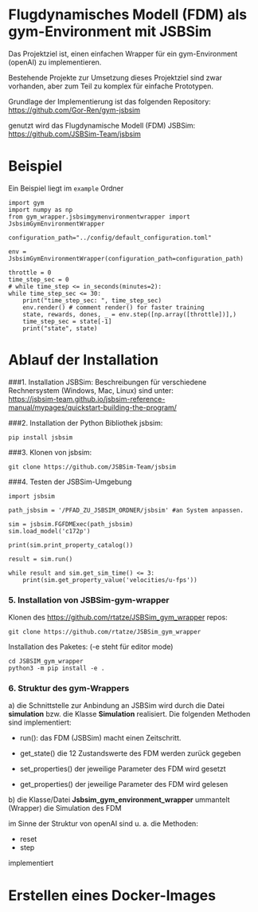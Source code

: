 # Flugdynamisches Modell (FDM) als gym-Environment mit JSBSim

Das Projektziel ist, einen einfachen Wrapper für ein gym-Environment (openAI) zu implementieren.

Bestehende Projekte zur Umsetzung dieses Projektziel sind zwar vorhanden, aber zum Teil zu komplex für einfache Prototypen.

Grundlage der Implementierung ist das folgenden Repository: https://github.com/Gor-Ren/gym-jsbsim

genutzt wird das Flugdynamische Modell (FDM) JSBSim: https://github.com/JSBSim-Team/jsbsim

# Beispiel
Ein Beispiel liegt im `example` Ordner
```
import gym
import numpy as np
from gym_wrapper.jsbsimgymenvironmentwrapper import JsbsimGymEnvironmentWrapper

configuration_path="../config/default_configuration.toml"

env = JsbsimGymEnvironmentWrapper(configuration_path=configuration_path)

throttle = 0
time_step_sec = 0
# while time_step <= in_seconds(minutes=2):
while time_step_sec <= 30:
    print("time_step_sec: ", time_step_sec)
    env.render() # comment render() for faster training
    state, rewards, dones, _ = env.step([np.array([throttle])],)
    time_step_sec = state[-1]
    print("state", state)
```
# Ablauf der Installation
###1. Installation JSBSim:
Beschreibungen für verschiedene Rechnersystem (Windows, Mac, Linux) sind unter:<br>
   https://jsbsim-team.github.io/jsbsim-reference-manual/mypages/quickstart-building-the-program/
   
###2. Installation der Python Bibliothek jsbsim:

```
pip install jsbsim
```

###3. Klonen von jsbsim: 
```
git clone https://github.com/JSBSim-Team/jsbsim
```

###4. Testen der JSBSim-Umgebung
```
import jsbsim

path_jsbsim = '/PFAD_ZU_JSBSIM_ORDNER/jsbsim' #an System anpassen.

sim = jsbsim.FGFDMExec(path_jsbsim)
sim.load_model('c172p')

print(sim.print_property_catalog())

result = sim.run()

while result and sim.get_sim_time() <= 3:
    print(sim.get_property_value('velocities/u-fps'))
```
### 5. Installation von JSBSim-gym-wrapper
Klonen des https://github.com/rtatze/JSBSim_gym_wrapper repos:

```
git clone https://github.com/rtatze/JSBSim_gym_wrapper
```
Installation des Paketes: (-e steht für editor mode)
```
cd JSBSIM_gym_wrapper
python3 -m pip install -e .
```

### 6. Struktur des gym-Wrappers

a) die Schnittstelle zur Anbindung an JSBSim wird durch die Datei **simulation** bzw. die Klasse **Simulation** realisiert. Die folgenden Methoden sind implementiert:

* run():
das FDM (JSBSim) macht einen Zeitschritt.
  
* get_state()
die 12 Zustandswerte des FDM werden zurück gegeben
  
* set_properties()
der jeweilige Parameter des FDM wird gesetzt
  
* get_properties()
der jeweilige Parameter des FDM wird gelesen
  
b) die Klasse/Datei **Jsbsim_gym_environment_wrapper** ummantelt (Wrapper) die Simulation des FDM

im Sinne der Struktur von openAI sind u. a. die Methoden: 

* reset
* step

implementiert






# Erstellen eines Docker-Images

